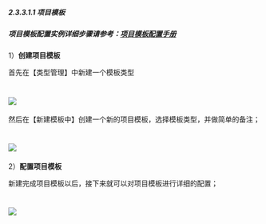 ##### 2.3.3.1.1 **项目模板**

##### 项目模板配置实例详细步骤请参考：[项目模板配置手册](/guan-li-yuan-shou-ce/xiang-mu-mo-ban-pei-zhi-shou-ce.md)


1）**创建项目模板**

 首先在【类型管理】中新建一个模板类型

# ![](/assets/3配置中心-项目-项目模板1.png)

 然后在【新建模板中】创建一个新的项目模板，选择模板类型，并做简单的备注；
 
 # ![](/assets/3配置中心-项目-项目模板2.png)

2）**配置项目模板**

新建完成项目模板以后，接下来就可以对项目模板进行详细的配置；

# ![](/assets/3配置中心-项目-模板配置.png)




